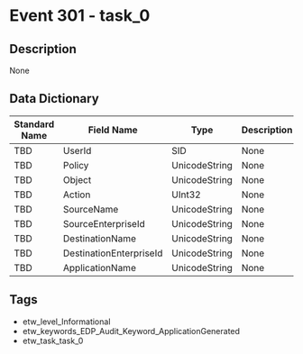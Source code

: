 # Event 301 - task_0

## Description
None

## Data Dictionary
|Standard Name|Field Name|Type|Description|Sample Value|
|---|---|---|---|---|
|TBD|UserId|SID|None|`None`|
|TBD|Policy|UnicodeString|None|`None`|
|TBD|Object|UnicodeString|None|`None`|
|TBD|Action|UInt32|None|`None`|
|TBD|SourceName|UnicodeString|None|`None`|
|TBD|SourceEnterpriseId|UnicodeString|None|`None`|
|TBD|DestinationName|UnicodeString|None|`None`|
|TBD|DestinationEnterpriseId|UnicodeString|None|`None`|
|TBD|ApplicationName|UnicodeString|None|`None`|

## Tags
* etw_level_Informational
* etw_keywords_EDP_Audit_Keyword_ApplicationGenerated
* etw_task_task_0